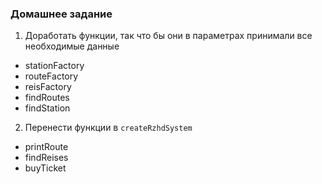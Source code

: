 ### Домашнее задание

1. Доработать функции, так что бы они в параметрах принимали все необходимые данные
  - stationFactory
  - routeFactory
  - reisFactory
  - findRoutes
  - findStation
  
2. Перенести функции в `createRzhdSystem`
  - printRoute
  - findReises
  - buyTicket
  